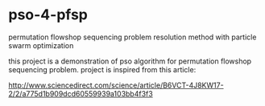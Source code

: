 pso-4-pfsp
==========

permutation flowshop sequencing problem resolution method with particle swarm optimization


this project is a demonstration of pso algorithm for permutation flowshop sequencing problem. project is inspired from this article:

http://www.sciencedirect.com/science/article/B6VCT-4J8KW17-2/2/a775d1b909dcd60559939a103bb4f3f3
